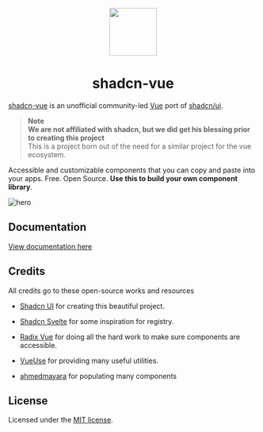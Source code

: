 <p align="center">
 <img align="center" src="https://raw.githubusercontent.com/unovue/shadcn-vue/dev/apps/www/src/public/android-chrome-192x192.png" height="96" />
 <h1 align="center">
  shadcn-vue
 </h1>
</p>

[shadcn-vue](https://www.shadcn-vue.com/) is an unofficial community-led [Vue](https://vuejs.org) port of [shadcn/ui](https://ui.shadcn.com/).

> **Note** <br> **We are not affiliated with shadcn, but we did get his blessing prior to creating this project** <br> This is a project born out of the need for a similar project for the vue ecosystem.

Accessible and customizable components that you can copy and paste into your apps. Free. Open Source. **Use this to build your own component library**.

![hero](apps/www/src/public/og.png)

## Documentation

[View documentation here](https://www.shadcn-vue.com/docs/introduction.html)

## Credits

All credits go to these open-source works and resources

- [Shadcn UI](https://ui.shadcn.com) for creating this beautiful project.
- [Shadcn Svelte](https://shadcn-svelte.com) for some inspiration for registry.
- [Radix Vue](https://reka-ui.com) for doing all the hard work to make sure components are accessible.
- [VueUse](https://vueuse.org) for providing many useful utilities.

- [ahmedmayara](https://github.com/ahmedmayara/shadcn-vue) for populating many components

## License

Licensed under the [MIT license](https://github.com/shadcn/ui/blob/main/LICENSE.md).
